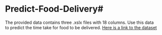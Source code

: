 # Predict-Food-Delivery#

The provided data contains three .xslx files with 18 columns. Use this data to predict the time take for food to be delivered.
[Here is a link to the dataset](https://https://www.kaggle.com/ramprasad273/predicting-food-delivery-time)
